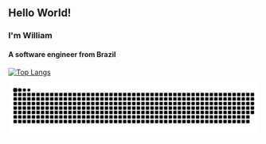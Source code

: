 <h2>Hello World!</h2>
<h3>I'm William</h3>
<h4>A software engineer from Brazil</h4>

[![Top Langs](https://github-readme-stats.vercel.app/api/top-langs/?username=wrdelmanto)](https://github.com/wrdelmanto/github-readme-stats)

<img src="https://raw.githubusercontent.com/WRDelmanto/WRDelmanto/output/snake.svg" alt="Snake animation" />

<!--
<p align="left"> <img src="https://komarev.com/ghpvc/?username=wrdelmanto&label=Profile%20views&color=0e75b6&style=flat" alt="wrdelmanto" /> </p>

<h3 align="left">Languages and Tools:</h3>
-->